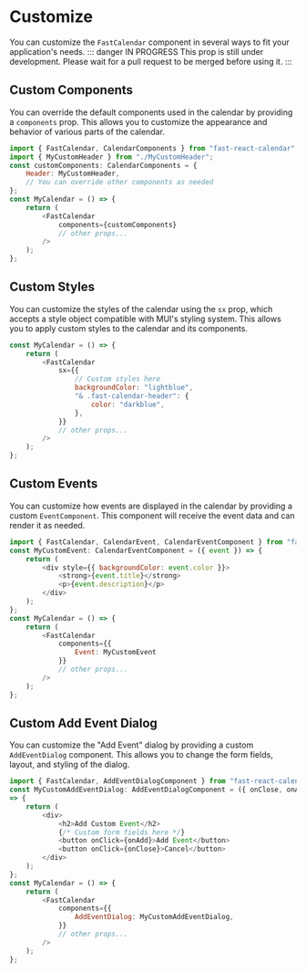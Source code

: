 # Customize
You can customize the `FastCalendar` component in several ways to fit your application's needs.
::: danger IN PROGRESS
This prop is still under development. Please wait for a pull request to be merged before using it.
:::
## Custom Components
You can override the default components used in the calendar by providing a `components` prop. This allows you to customize the appearance and behavior of various parts of the calendar.
```javascript
import { FastCalendar, CalendarComponents } from "fast-react-calendar";
import { MyCustomHeader } from "./MyCustomHeader";
const customComponents: CalendarComponents = {
    Header: MyCustomHeader,
    // You can override other components as needed
};
const MyCalendar = () => {
    return (
        <FastCalendar
            components={customComponents}
            // other props...
        />
    );
};
```
## Custom Styles
You can customize the styles of the calendar using the `sx` prop, which accepts a style object compatible with MUI's styling system. This allows you to apply custom styles to the calendar and its components.
```javascript
const MyCalendar = () => {
    return (
        <FastCalendar
            sx={{
                // Custom styles here
                backgroundColor: "lightblue",
                "& .fast-calendar-header": {
                    color: "darkblue",
                },
            }}
            // other props...
        />
    );
};
```

## Custom Events
You can customize how events are displayed in the calendar by providing a custom `EventComponent`. This component will receive the event data and can render it as needed.
```javascript
import { FastCalendar, CalendarEvent, CalendarEventComponent } from "fast-react-calendar";
const MyCustomEvent: CalendarEventComponent = ({ event }) => {
    return (
        <div style={{ backgroundColor: event.color }}>
            <strong>{event.title}</strong>
            <p>{event.description}</p>
        </div>
    );
};
const MyCalendar = () => {
    return (
        <FastCalendar
            components={{ 
                Event: MyCustomEvent 
            }}
            // other props...
        />
    );
};
```

## Custom Add Event Dialog
You can customize the "Add Event" dialog by providing a custom `AddEventDialog` component. This allows you to change the form fields, layout, and styling of the dialog.
```javascript
import { FastCalendar, AddEventDialogComponent } from "fast-react-calendar";
const MyCustomAddEventDialog: AddEventDialogComponent = ({ onClose, onAdd })
=> {
    return (
        <div>
            <h2>Add Custom Event</h2>
            {/* Custom form fields here */}
            <button onClick={onAdd}>Add Event</button>
            <button onClick={onClose}>Cancel</button>
        </div>
    );
};
const MyCalendar = () => {
    return (
        <FastCalendar
            components={{ 
                AddEventDialog: MyCustomAddEventDialog,
            }}
            // other props...
        />
    );
};
```